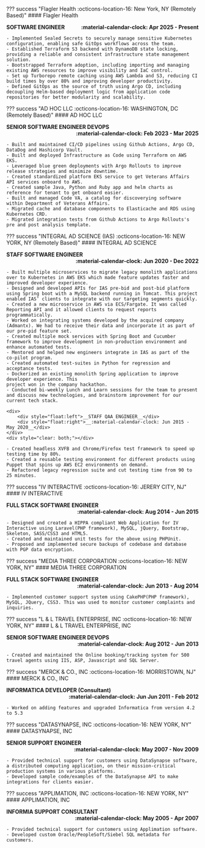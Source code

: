 ??? success "Flagler Health :octicons-location-16: New York, NY (Remotely Based)"
    #### Flagler Health
    <div>
        <div style="float:left">__SOFTWARE ENGINEER__</div>
        <div style="float:right">__:material-calendar-clock: Apr 2025 - Present__</div>
    </div>
    <div style="clear: both;"></div>

    - Implemented Sealed Secrets to securely manage sensitive Kubernetes configuration, enabling safe GitOps workflows across the team.
    - Established Terraform S3 backend with DynamoDB state locking, providing a reliable and consistent infrastructure state management solution.
    - Bootstrapped Terraform adoption, including importing and managing existing AWS resources to improve visibility and IaC control.
    - Set up Turborepo remote caching using AWS Lambda and S3, reducing CI build times by over 80% and improving developer productivity.
    - Defined GitOps as the source of truth using Argo CD, including decoupling Helm-based deployment logic from application code repositories for better modularity and scalability.

??? success "AD HOC LLC :octicons-location-16: WASHINGTON, DC (Remotely Based)"
    #### AD HOC LLC
    <div>
        <div style="float:left">__SENIOR SOFTWARE ENGINEER DEVOPS__</div>
        <div style="float:right">__:material-calendar-clock: Feb 2023 - Mar 2025__</div>
    </div>
    <div style="clear: both;"></div>

    - Built and maintained CI/CD pipelines using Github Actions, Argo CD, DataDog and Hashicorp Vault.
    - Built and deployed Infrastructure as Code using Terraform on AWS EKS.
    - Leveraged blue green deployments with Argo Rollouts to improve release strategies and minimize downtime.
    - Created standardized platform EKS service to get Veterans Affairs API services onboard to AWS.
    - Created sample Java, Python and Ruby app and helm charts as reference for tenant to get onboard easier.
    - Built and managed Code VA, a catalog for discoverying software within Department of Veterans Affairs.
    - Migrated cache and database components to Elasticache and RDS using Kubernetes CRD.
    - Migrated integration tests from Github Actions to Argo Rollouts's pre and post analysis template.

??? success "INTEGRAL AD SCIENCE (IAS) :octicons-location-16: NEW YORK, NY (Remotely Based)"
    #### INTEGRAL AD SCIENCE
    <div>
        <div style="float:left">__STAFF SOFTWARE ENGINEER__</div>
        <div style="float:right">__:material-calendar-clock: Jun 2020 - Dec 2022__</div>
    </div>
    <div style="clear: both;"></div>

    - Built multiple microservices to migrate legacy monolith applications over to Kubernetes in AWS EKS which made feature updates faster and improved developer experience.
    - Designed and developed APIs for IAS pre-bid and post-bid platform using Spring boot with a MySQL backend running in Tomcat. This project enabled IAS’ clients to integrate with our targeting segments quickly.
    - Created a new microservice in AWS via ECS/Fargate. It was called Reporting API and it allowed clients to request reports programmatically.
    - Worked on integrating systems developed by the acquired company (Admantx). We had to receive their data and incorporate it as part of our pre-pid feature set.
    - Created multiple mock services with Spring Boot and Cucumber framework to improve development in non-production environment and enhance automated tests.
    - Mentored and helped new engineers integrate in IAS as part of the co-pilot program.
    - Created automated test-suites in Python for regression and acceptance tests.
    - Dockerized an existing monolith Spring application to improve developer experience. This
    project won in the company hackathon.
    - Conducted bi-weekly Lunch and Learn sessions for the team to present and discuss new technologies, and brainstorm improvement for our current tech stack.

    <div>
        <div style="float:left">__STAFF QAA ENGINEER__</div>
        <div style="float:right">__:material-calendar-clock: Jun 2015 - May 2020__</div>
    </div>
    <div style="clear: both;"></div>

    - Created headless XVFB and Chrome/Firefox test framework to speed up testing time by 80%.
    - Created a reusable testing environment for different products using Puppet that spins up AWS EC2 environments on demand.
    - Refactored legacy regression suite and cut testing time from 90 to 25 minutes.



??? success "IV INTERACTIVE :octicons-location-16: JERERY CITY, NJ"
    #### IV INTERACTIVE
    <div>
        <div style="float:left">__FULL STACK SOFTWARE ENGINEER__</div>
        <div style="float:right">__:material-calendar-clock: Aug 2014 - Jun 2015__</div>
    </div>
    <div style="clear: both;"></div>

    - Designed and created a HIPPA compliant Web Application for IV Interactive using Laravel(PHP framework), MySQL, jQuery, Bootstrap, Skeleton, SASS/CSS3 and HTML5.
    - Created and maintained unit tests for the above using PHPUnit.
    - Proposed and implemented secure backups of codebase and database with PGP data encryption.



??? success "MEDIA THREE CORPORATION :octicons-location-16: NEW YORK, NY"
    #### MEDIA THREE CORPORATION
    <div>
        <div style="float:left">__FULL STACK SOFTWARE ENGINEER__</div>
        <div style="float:right">__:material-calendar-clock: Jun 2013 - Aug 2014__</div>
    </div>
    <div style="clear: both;"></div>

    - Implemented customer support system using CakePHP(PHP framework), MySQL, JQuery, CSS3. This was used to monitor customer complaints and inquiries.


??? success "L & L TRAVEL ENTERPRISE, INC :octicons-location-16: NEW YORK, NY"
    #### L & L TRAVEL ENTERPRISE, INC
    <div>
        <div style="float:left">__SENIOR SOFTWARE ENGINEER DEVOPS__</div>
        <div style="float:right">__:material-calendar-clock: Aug 2012 - Jun 2013__</div>
    </div>
    <div style="clear: both;"></div>

    - Created and maintained the Online booking/tracking system for 500 travel agents using IIS, ASP, Javascript and SQL Server.


??? success "MERCK & CO., INC :octicons-location-16: MORRISTOWN, NJ"
    #### MERCK & CO., INC
    <div>
        <div style="float:left">__INFORMATICA DEVELOPER (Consultant)__</div>
        <div style="float:right">__:material-calendar-clock: Jun Jun 2011 - Feb 2012__</div>
    </div>
    <div style="clear: both;"></div>

    - Worked on adding features and upgraded Informatica from version 4.2 to 5.3


??? success "DATASYNAPSE, INC :octicons-location-16: NEW YORK, NY"
    #### DATASYNAPSE, INC
    <div>
        <div style="float:left">__SENIOR SUPPORT ENGINEER__</div>
        <div style="float:right">__:material-calendar-clock: May 2007 - Nov 2009__</div>
    </div>
    <div style="clear: both;"></div>

    - Provided technical support for customers using DataSynapse software, a distributed computing application, on their mission-critical production systems in various platforms.
    - Developed sample code/examples of the DataSynapse API to make integrations for clients easier.


??? success "APPLIMATION, INC :octicons-location-16: NEW YORK, NY"
    #### APPLIMATION, INC
    <div>
        <div style="float:left">__INFORMIA SUPPORT CONSULTANT__</div>
        <div style="float:right">__:material-calendar-clock: May 2005 - Apr 2007__</div>
    </div>
    <div style="clear: both;"></div>

    - Provided technical support for customers using Applimation software.
    - Developed custom Oracle/PeopleSoft/Siebel SQL metadata for customers.